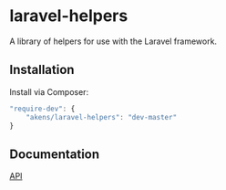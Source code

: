laravel-helpers
===============

A library of helpers for use with the Laravel framework.

## Installation

Install via Composer:

```js
"require-dev": {
    "akens/laravel-helpers": "dev-master"
}
```
## Documentation

[API](http://docs.geoffakens.com/laravel-helpers/)